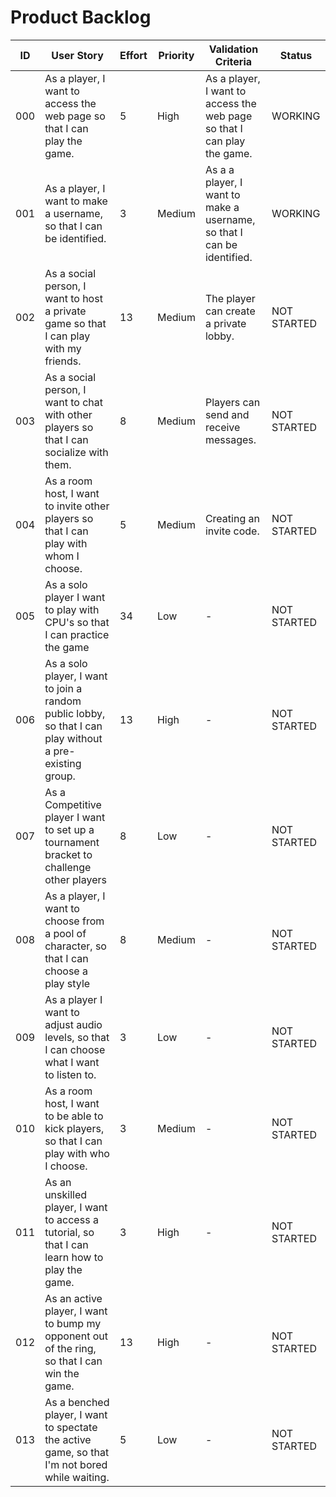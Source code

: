 # Product Backlog

| ID | User Story | Effort | Priority | Validation Criteria | Status |
|----|------------|--------|----------|---------------------|--------|
| 000 | As a player, I want to access the web page so that I can play the game. | 5 | High | As a player, I want to access the web page so that I can play the game. | WORKING |
| 001 | As a player, I want to make a username, so that I can be identified. | 3 | Medium | As a a player, I want to make a username, so that I can be identified. | WORKING |
| 002 | As a social person, I want to host a private game so that I can play with my friends. | 13 | Medium | The player can create a private lobby. | NOT STARTED |
| 003 | As a social person, I want to chat with other players so that I can socialize with them. | 8 | Medium | Players can send and receive messages. | NOT STARTED |
| 004 | As a room host, I want to invite other players so that I can play with whom I choose. | 5 | Medium | Creating an invite code. | NOT STARTED |
| 005 | As a solo player I want to play with CPU's so that I can practice the game | 34 | Low | - | NOT STARTED |
| 006 | As a solo player, I want to join a random public lobby, so that I can play without a pre-existing group. | 13 | High | - | NOT STARTED |
| 007 | As a Competitive player I want to set up a tournament bracket to challenge other players | 8 | Low | - | NOT STARTED |
| 008 | As a player, I want to choose from a pool of character, so that I can choose a play style | 8 | Medium | - | NOT STARTED |
| 009 | As a player I want to adjust audio levels, so that I can choose what I want to listen to. | 3 | Low | - | NOT STARTED |
| 010 | As a room host, I want to be able to kick players, so that I can play with who I choose. | 3 | Medium | - | NOT STARTED |
| 011 | As an unskilled player, I want to access a tutorial, so that I can learn how to play the game. | 3 | High | - | NOT STARTED |
| 012 | As an active player, I want to bump my opponent out of the ring, so that I can win the game. | 13 | High | - | NOT STARTED |
| 013 | As a benched player, I want to spectate the active game, so that I'm not bored while waiting. | 5 | Low | - | NOT STARTED |
